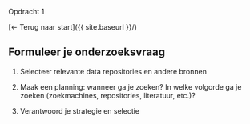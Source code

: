 Opdracht 1

[← Terug naar start]({{ site.baseurl }}/)

## Formuleer je onderzoeksvraag

1. Selecteer relevante data repositories en andere bronnen
   
3. Maak een planning: wanneer ga je zoeken? In welke volgorde ga je zoeken (zoekmachines, repositories, literatuur, etc.)?
   
5. Verantwoord je strategie en selectie

